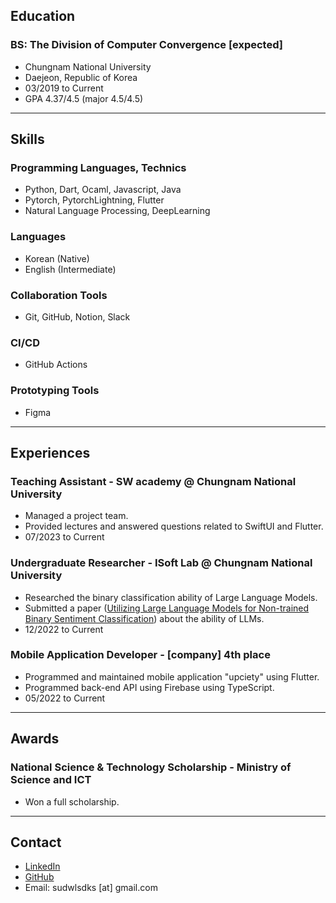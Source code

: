 ## Education
### BS: The Division of Computer Convergence \[expected\]  
- Chungnam National University
- Daejeon, Republic of Korea
- 03/2019 to Current
- GPA 4.37/4.5 (major 4.5/4.5)

---

## Skills
### Programming Languages, Technics
- Python, Dart, Ocaml, Javascript, Java  
- Pytorch, PytorchLightning, Flutter  
- Natural Language Processing, DeepLearning  

### Languages
- Korean (Native)  
- English (Intermediate)  

### Collaboration Tools
- Git, GitHub, Notion, Slack  

### CI/CD
- GitHub Actions  

### Prototyping Tools
- Figma  

---

## Experiences
### Teaching Assistant - SW academy @ Chungnam National University
- Managed a project team.  
- Provided lectures and answered questions related to SwiftUI and Flutter.  
- 07/2023 to Current  

### Undergraduate Researcher - ISoft Lab @ Chungnam National University
- Researched the binary classification ability of Large Language Models.  
- Submitted a paper ([Utilizing Large Language Models for Non-trained Binary Sentiment Classification]()) about the ability of LLMs.  
- 12/2022 to Current  

### Mobile Application Developer - \[company\] 4th place
- Programmed and maintained mobile application "upciety" using Flutter.  
- Programmed back-end API using Firebase using TypeScript.  
- 05/2022 to Current  

---

## Awards
### National Science & Technology Scholarship - Ministry of Science and ICT
- Won a full scholarship.  

---

## Contact
- [LinkedIn](https://www.linkedin.com/in/hyungjin-ahn-085745190/)  
- [GitHub](https://github.com/hi-jin)  
- Email: sudwlsdks [at] gmail.com  
